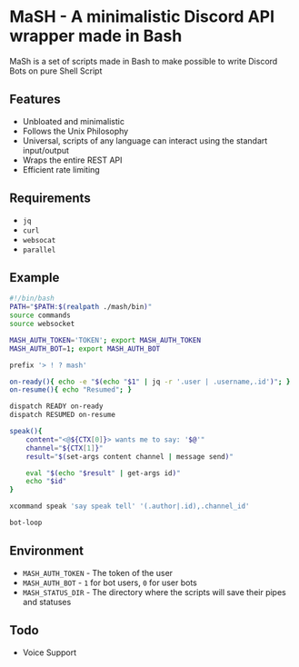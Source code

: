 # MaSH - A minimalistic Discord API wrapper made in Bash
MaSh is a set of scripts made in Bash to make possible to
write Discord Bots on pure Shell Script

## Features
- Unbloated and minimalistic
- Follows the Unix Philosophy
- Universal, scripts of any language can
interact using the standart input/output
- Wraps the entire REST API
- Efficient rate limiting

## Requirements
- `jq`
- `curl`
- `websocat`
- `parallel`

## Example

```bash
#!/bin/bash
PATH="$PATH:$(realpath ./mash/bin)"
source commands
source websocket

MASH_AUTH_TOKEN='TOKEN'; export MASH_AUTH_TOKEN
MASH_AUTH_BOT=1; export MASH_AUTH_BOT

prefix '> ! ? mash'

on-ready(){ echo -e "$(echo "$1" | jq -r '.user | .username,.id')"; }
on-resume(){ echo "Resumed"; }

dispatch READY on-ready
dispatch RESUMED on-resume

speak(){
	content="<@${CTX[0]}> wants me to say: '$@'"
	channel="${CTX[1]}"
	result="$(set-args content channel | message send)"

	eval "$(echo "$result" | get-args id)"
	echo "$id"
}

xcommand speak 'say speak tell' '(.author|.id),.channel_id'

bot-loop
```

## Environment
- `MASH_AUTH_TOKEN` - The token of the user
- `MASH_AUTH_BOT` - `1` for bot users, `0` for user bots
- `MASH_STATUS_DIR` - The directory where the scripts will save
their pipes and statuses

## Todo
- Voice Support
